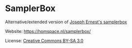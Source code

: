 # SamplerBox
Alternative/extended version of [Joseph Ernest's samplerbox](https://github.com/josephernest/SamplerBox)

Website: https://homspace.nl/samplerbox/

License: [Creative Commons BY-SA 3.0](http://creativecommons.org/licenses/by-sa/3.0/)
